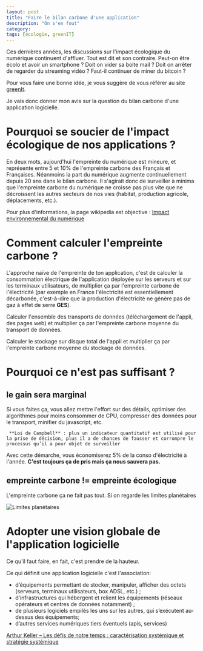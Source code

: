 ```yaml
---
layout: post
title: "Faire le bilan carbone d'une application"
description: "On s'en fout"
category: 
tags: [écologie, greenIT]
---
```


Ces dernières années, les discussions sur l'impact écologique du numérique continuent d'affluer. Tout est dit et 
son contraire. Peut-on être écolo et avoir un smartphone ? Doit on vider sa boite mail ? Doit on arrêter de regarder
du streaming vidéo ? Faut-il continuer de miner du bitcoin ?

Pour vous faire une bonne idée, je vous suggère de vous référer au site [greenIt](https://www.greenit.fr/).

Je vais donc donner mon avis sur la question du bilan carbone d'une application logicielle. 

# Pourquoi se soucier de l'impact écologique de nos applications ?

En deux mots, aujourd'hui l'empreinte du numérique est mineure, et représente entre 5 et 10% de l'empreinte carbone
des Français et Françaises. Néanmoins la part du numérique augmente continuellement depuis 20 ans dans le bilan 
carbone. Il s'agirait donc de surveiller
à minima que l'empreinte carbone du numérique ne croisse pas plus vite que ne décroissent les autres secteurs de nos vies
(habitat, production agricole, déplacements, etc.).

Pour plus d'informations, la page wikipedia est objective : [Impact environnemental du numérique](https://fr.wikipedia.org/wiki/Impact_environnemental_du_num%C3%A9rique)

# Comment calculer l'empreinte carbone ?

L'approche naïve de l'empreinte de ton application, c'est de calculer la consommation électrique de l'application déployée sur les 
serveurs et sur les terminaux utilisateurs, de multiplier ça par l'empreinte carbone de l'électricité (par exemple en France
l'électricité est essentiellement décarbonée, c'est-à-dire que la production d'électricité ne génère pas de gaz à effet de serre **GES**).

Calculer l'ensemble des transports de données (téléchargement de l'appli, des pages web) et multiplier ça par l'empreinte
carbone moyenne du transport de données.

Calculer le stockage sur disque total de l'appli et multiplier ça par l'empreinte carbone moyenne du stockage de données.


# Pourquoi ce n'est pas suffisant ?


## le gain sera marginal 

Si vous faites ça, vous allez mettre l'effort sur des détails, optimiser des algorithmes pour moins consommer
de CPU, compresser des données pour le transport, minifier du javascript, etc.

     **Loi de Campbell** : plus un indicateur quantitatif est utilisé pour la prise de décision, plus il a de chances de fausser et corrompre le processus qu’il a pour objet de surveiller

Avec cette démarche, vous économiserez 5% de la conso d'électricité à l'année. **C'est toujours ça de pris mais ça nous sauvera pas.**

## empreinte carbone != empreinte écologique

L'empreinte carbone ça ne fait pas tout.
Si on regarde les limites planétaires 

![Limites planétaires](/images/limites%20planétaires.png)




# Adopter une vision globale de l'application logicielle

Ce qu'il faut faire, en fait, c'est prendre de la hauteur.

Ce qui définit une application logicielle c'est l'association:

* d’équipements permettant de stocker, manipuler, afficher des octets (serveurs,
terminaux utilisateurs, box ADSL, etc.) ;
* d’infrastructures qui hébergent et relient les équipements (réseaux opérateurs et
centres de données notamment) ;
* de plusieurs logiciels empilés les uns sur les autres, qui s’exécutent au-dessus des
équipements;
* d’autres services numériques tiers éventuels (apis, services)



[Arthur Keller – Les défis de notre temps : caractérisation systémique et stratégie systémique](https://www.youtube.com/watch?v=FoCN8vFPMz4)
